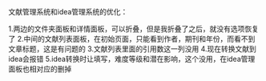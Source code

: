 文献管理系统和idea管理系统的优化：

1.两边的文件夹面板和详情面板，可以折叠，但是我折叠了之后，就没有选项恢复了
2.中间的文献列表面板，在初始页面，只能看到作者，期刊和年份，而看不到文章标题，这是有问题的
3.文献列表里面的引用数这一列没用
4.现在转换文献到idea会报错
5.idea转换时让填写，难度等级和潜在影响，这个没用，在idea管理面板也相对应的删掉
